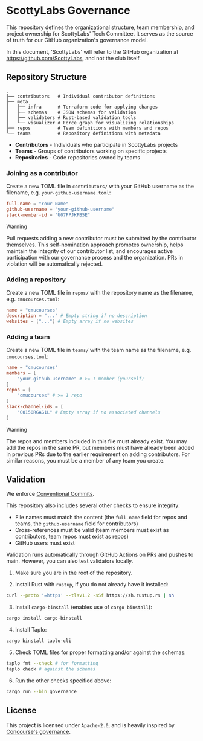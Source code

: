 # ScottyLabs Governance

This repository defines the organizational structure, team membership, and project ownership for ScottyLabs' Tech Committee. It serves as the source of truth for our GitHub organization's governance model.

In this document, 'ScottyLabs' will refer to the GitHub organization at https://github.com/ScottyLabs, and not the club itself.

## Repository Structure

```
.
├── contributors   # Individual contributor definitions
├── meta
│   ├── infra      # Terraform code for applying changes
│   ├── schemas    # JSON schemas for validation
│   ├── validators # Rust-based validation tools
│   └── visualizer # Force graph for visualizing relationships
├── repos          # Team definitions with members and repos
└── teams          # Repository definitions with metadata
```

-   **Contributors** - Individuals who participate in ScottyLabs projects
-   **Teams** - Groups of contributors working on specific projects
-   **Repositories** - Code repositories owned by teams

### Joining as a contributor

Create a new TOML file in `contributors/` with your GitHub username as the filename, e.g. `your-github-username.toml`:

```toml
full-name = "Your Name"
github-username = "your-github-username"
slack-member-id = "U07FPJKFB5E"
```

> [!WARNING]
> Pull requests adding a new contributor must be submitted by the contributor themselves. This self-nomination approach promotes ownership, helps maintain the integrity of our contributor list, and encourages active participation with our governance process and the organization. PRs in violation will be automatically rejected.

### Adding a repository

Create a new TOML file in `repos/` with the repository name as the filename, e.g. `cmucourses.toml`:

```toml
name = "cmucourses"
description = "..." # Empty string if no description
websites = ["..."] # Empty array if no websites
```

### Adding a team

Create a new TOML file in `teams/` with the team name as the filename, e.g. `cmucourses.toml`:

```toml
name = "cmucourses"
members = [
    "your-github-username" # >= 1 member (yourself)
]
repos = [
    "cmucourses" # >= 1 repo
]
slack-channel-ids = [
    "C0150RGAG1L" # Empty array if no associated channels
]
```

> [!WARNING]
> The repos and members included in this file must already exist. You may add the repos in the same PR, but members must have already been added in previous PRs due to the earlier requirement on adding contributors. For similar reasons, you must be a member of any team you create.

## Validation

We enforce [Conventional Commits](https://www.conventionalcommits.org/en/v1.0.0/).

This repository also includes several other checks to ensure integrity:

-   File names must match the content (the `full-name` field for repos and teams, the `github-username` field for contributors)
-   Cross-references must be valid (team members must exist as contributors, team repos must exist as repos)
-   GitHub users must exist

Validation runs automatically through GitHub Actions on PRs and pushes to main. However, you can also test validators locally.

1. Make sure you are in the root of the repository.

2. Install Rust with `rustup`, if you do not already have it installed:

```sh
curl --proto '=https' --tlsv1.2 -sSf https://sh.rustup.rs | sh
```

3. Install `cargo-binstall` (enables use of `cargo binstall`):

```sh
cargo install cargo-binstall
```

4. Install Taplo:

```sh
cargo binstall taplo-cli
```

5. Check TOML files for proper formatting and/or against the schemas:

```sh
taplo fmt --check # for formatting
taplo check # against the schemas
```

6. Run the other checks specified above:

```sh
cargo run --bin governance
```

## License

This project is licensed under `Apache-2.0`, and is heavily inspired by [Concourse's governance](https://github.com/concourse/governance).
